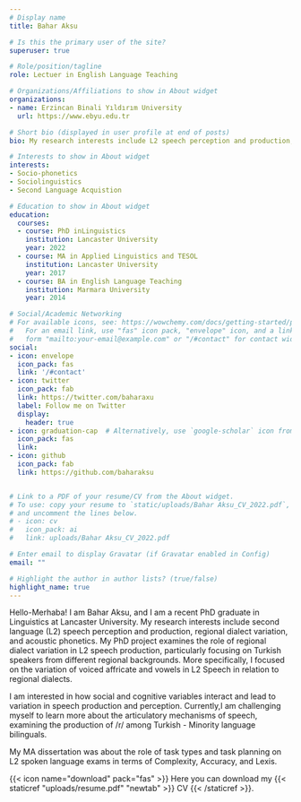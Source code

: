 ```yaml
---
# Display name
title: Bahar Aksu

# Is this the primary user of the site?
superuser: true

# Role/position/tagline
role: Lectuer in English Language Teaching

# Organizations/Affiliations to show in About widget
organizations:
- name: Erzincan Binali Yıldırım University
  url: https://www.ebyu.edu.tr

# Short bio (displayed in user profile at end of posts)
bio: My research interests include L2 speech perception and production, regional dialect variation, and acoustic phonetics.

# Interests to show in About widget
interests:
- Socio-phonetics
- Sociolinguistics
- Second Language Acquistion

# Education to show in About widget
education:
  courses:
  - course: PhD inLinguistics
    institution: Lancaster University
    year: 2022
  - course: MA in Applied Linguistics and TESOL
    institution: Lancaster University
    year: 2017
  - course: BA in English Language Teaching
    institution: Marmara University
    year: 2014

# Social/Academic Networking
# For available icons, see: https://wowchemy.com/docs/getting-started/page-builder/#icons
#   For an email link, use "fas" icon pack, "envelope" icon, and a link in the
#   form "mailto:your-email@example.com" or "/#contact" for contact widget.
social:
- icon: envelope
  icon_pack: fas
  link: '/#contact'
- icon: twitter
  icon_pack: fab
  link: https://twitter.com/baharaxu
  label: Follow me on Twitter
  display:
    header: true
- icon: graduation-cap  # Alternatively, use `google-scholar` icon from `ai` icon pack
  icon_pack: fas
  link: 
- icon: github
  icon_pack: fab
  link: https://github.com/baharaksu


# Link to a PDF of your resume/CV from the About widget.
# To use: copy your resume to `static/uploads/Bahar Aksu_CV_2022.pdf`, enable `ai` icons in `params.toml`,
# and uncomment the lines below.
# - icon: cv
#   icon_pack: ai
#   link: uploads/Bahar Aksu_CV_2022.pdf

# Enter email to display Gravatar (if Gravatar enabled in Config)
email: ""

# Highlight the author in author lists? (true/false)
highlight_name: true
---
```


Hello-Merhaba! I am Bahar Aksu, and I am a recent PhD graduate in Linguistics at Lancaster University. My research interests include second language (L2) speech perception and production, regional dialect variation, and acoustic phonetics. My PhD project examines the role of regional dialect variation in L2 speech production, particularly focusing on Turkish speakers from different regional backgrounds. More specifically, I focused on the variation of voiced affricate and vowels in L2 Speech in relation to regional dialects. 

I am interested in how social and cognitive variables interact and lead to variation in speech production and perception. Currently,I am challenging myself to learn more about the articulatory mechanisms of speech, examining the production of /r/ among Turkish - Minority language bilinguals. 

My MA dissertation was about the role of task types and task planning on L2 spoken language exams in terms of Complexity, Accuracy, and Lexis.

{{< icon name="download" pack="fas" >}} Here you can download my {{< staticref "uploads/resume.pdf" "newtab" >}} CV {{< /staticref >}}.
